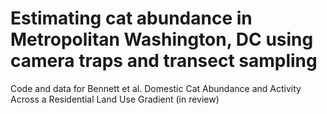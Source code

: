 # Estimating cat abundance in Metropolitan Washington, DC using camera traps and transect sampling
Code and data for Bennett et al. Domestic Cat Abundance and Activity Across a Residential Land Use Gradient (in review)
